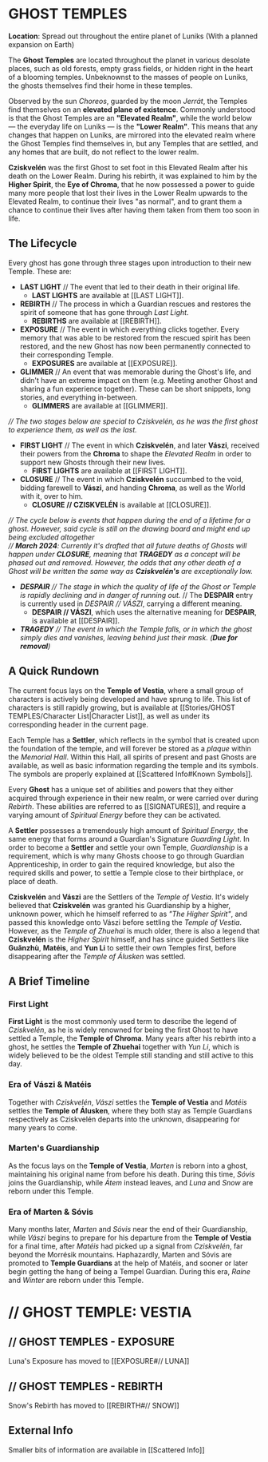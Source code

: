 # GHOST TEMPLES
**Location**: Spread out throughout the entire planet of Luniks (With a planned expansion on Earth)

The **Ghost Temples** are located throughout the planet in various desolate places, such as old forests, empty grass fields, or hidden right in the heart of a blooming temples. Unbeknownst to the masses of people on Luniks, the ghosts themselves find their home in these temples.

Observed by the sun *Choreos*, guarded by the moon *Jerrát*, the Temples find themselves on an **elevated plane of existence**. Commonly understood is that the Ghost Temples are an **"Elevated Realm"**, while the world below — the everyday life on Luniks — is the **"Lower Realm"**. This means that any changes that happen on Luniks, are mirrored into the elevated realm where the Ghost Temples find themselves in, but any Temples that are settled, and any homes that are built, do not reflect to the lower realm. 

**Cziskvelén** was the first Ghost to set foot in this Elevated Realm after his death on the Lower Realm. During his rebirth, it was explained to him by the **Higher Spirit**, the **Eye of Chroma**, that he now possessed a power to guide many more people that lost their lives in the Lower Realm upwards to the Elevated Realm, to continue their lives "as normal", and to grant them a chance to continue their lives after having them taken from them too soon in life. 


## The Lifecycle
Every ghost has gone through three stages upon introduction to their new Temple. These are:
- **LAST LIGHT** // The event that led to their death in their original life.
	- **LAST LIGHTS** are available at [[LAST LIGHT]].
- **REBIRTH** // The process in which a Guardian rescues and restores the spirit of someone that has gone through *Last Light*.
	- **REBIRTHS** are available at [[REBIRTH]].
- **EXPOSURE** // The event in which everything clicks together. Every memory that was able to be restored from the rescued spirit has been restored, and the new Ghost has now been permanently connected to their corresponding Temple. 
	- **EXPOSURES** are available at [[EXPOSURE]].
- **GLIMMER** // An event that was memorable during the Ghost's life, and didn't have an extreme impact on them (e.g. Meeting another Ghost and sharing a fun experience together). These can be short snippets, long stories, and everything in-between.
	- **GLIMMERS** are available at [[GLIMMER]].

*// The two stages below are special to Cziskvelén, as he was the first ghost to experience them, as well as the last.*
- **FIRST LIGHT** // The event in which **Cziskvelén**, and later **Vászi**, received their powers from the **Chroma** to shape the *Elevated Realm* in order to support new Ghosts through their new lives.
	- **FIRST LIGHTS** are available at [[FIRST LIGHT]].
- **CLOSURE** // The event in which **Cziskvelén** succumbed to the void, bidding farewell to **Vászi**, and handing **Chroma**, as well as the World with it, over to him.
	- **CLOSURE // CZISKVELÉN** is available at [[CLOSURE]]. 

*// The cycle below is events that happen during the end of a lifetime for a ghost. However, said cycle is still on the drawing board and might end up being excluded altogether* \
*// **March 2024**: Currently it's drafted that all future deaths of Ghosts will happen under **CLOSURE**, meaning that **TRAGEDY** as a concept will be phased out and removed. However, the odds that any other death of a Ghost will be written the same way as **Cziskvelén's** are exceptionally low.*

- ***DESPAIR** // The stage in which the quality of life of the Ghost or Temple is rapidly declining and in danger of running out.* // The **DESPAIR** entry is currently used in *DESPAIR // VÁSZI*, carrying a different meaning.
	- **DESPAIR // VÁSZI**, which uses the alternative meaning for **DESPAIR**, is available at [[DESPAIR]].
- ***TRAGEDY** // The event in which the Temple falls, or in which the ghost simply dies and vanishes, leaving behind just their mask. (**Due for removal**)*

## A Quick Rundown
The current focus lays on the **Temple of Vestia**, where a small group of characters is actively being developed and have sprung to life. This list of characters is still rapidly growing, but is available at [[Stories/GHOST TEMPLES/Character List|Character List]], as well as under its corresponding header in the current page. 

Each Temple has a **Settler**, which reflects in the symbol that is created upon the foundation of the temple, and will forever be stored as a *plaque* within the *Memorial Hall*. Within this Hall, all spirits of present and past Ghosts are available, as well as basic information regarding the temple and its symbols. The symbols are properly explained at [[Scattered Info#Known Symbols]].

Every **Ghost** has a unique set of abilities and powers that they either acquired through experience in their new realm, or were carried over during *Rebirth*. These abilities are referred to as [[SIGNATURES]], and require a varying amount of *Spiritual Energy* before they can be activated. 

A **Settler** possesses a tremendously high amount of *Spiritual Energy*, the same energy that forms around a Guardian's Signature *Guarding Light*. In order to become a **Settler** and settle your own Temple, *Guardianship* is a requirement, which is why many Ghosts choose to go through Guardian Apprenticeship, in order to gain the required knowledge, but also the required skills and power, to settle a Temple close to their birthplace, or place of death. 

**Cziskvelén** and **Vászi** are the Settlers of the *Temple of Vestia*. It's widely believed that **Cziskvelén** was granted his Guardianship by a higher, unknown power, which he himself referred to as *"The Higher Spirit"*, and passed this knowledge onto Vászi before settling the *Temple of Vestia*. However, as the *Temple of Zhuehai* is much older, there is also a legend that **Cziskvelén** is the *Higher Spirit* himself, and has since guided Settlers like **Guǎnzhù**, **Matéis**, and **Yun Li** to settle their own Temples first, before disappearing after the *Temple of Álusken* was settled.


## A Brief Timeline
### First Light
**First Light** is the most commonly used term to describe the legend of *Cziskvelén*, as he is widely renowned for being the first Ghost to have settled a Temple, the **Temple of Chroma**. Many years after his rebirth into a ghost, he settles the **Temple of Zhuehai** together with *Yun Li*, which is widely believed to be the oldest Temple still standing and still active to this day.
### Era of Vászi & Matéis
Together with *Cziskvelén*, *Vászi* settles the **Temple of Vestia** and *Matéis* settles the **Temple of Álusken**, where they both stay as Temple Guardians respectively as Cziskvelén departs into the unknown, disappearing for many years to come.
### Marten's Guardianship 
As the focus lays on the **Temple of Vestia**, *Marten* is reborn into a ghost, maintaining his original name from before his death. During this time, *Sóvis* joins the Guardianship, while *Átem* instead leaves, and *Luna* and *Snow* are reborn under this Temple.
### Era of Marten & Sóvis
Many months later, *Marten* and *Sóvis* near the end of their Guardianship, while *Vászi* begins to prepare for his departure from the **Temple of Vestia** for a final time, after *Matéis* had picked up a signal from *Cziskvelén*, far beyond the Morrésik mountains. Haphazardly, Marten and Sóvis are promoted to **Temple Guardians** at the help of Matéis, and sooner or later begin getting the hang of being a Tempel Guardian. During this era, *Raine* and *Winter* are reborn under this Temple.


# // GHOST TEMPLE: VESTIA  

## // GHOST TEMPLES - EXPOSURE
Luna's Exposure has moved to [[EXPOSURE#// LUNA]]
## // GHOST TEMPLES - REBIRTH
Snow's Rebirth has moved to [[REBIRTH#// SNOW]]
## External Info
Smaller bits of information are available in [[Scattered Info]]
